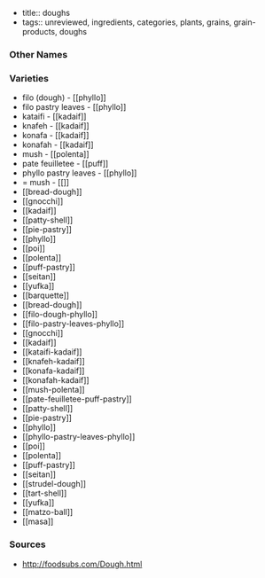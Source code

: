- title:: doughs
- tags:: unreviewed, ingredients, categories, plants, grains, grain-products, doughs


### Other Names


### Varieties

* filo (dough) - [[phyllo]]
* filo pastry leaves - [[phyllo]]
* kataifi - [[kadaif]]
* knafeh - [[kadaif]]
* konafa - [[kadaif]]
* konafah - [[kadaif]]
* mush - [[polenta]]
* pate feuilletee - [[puff]]
* phyllo pastry leaves - [[phyllo]]
* = mush - [[]]
* [[bread-dough]]
* [[gnocchi]]
* [[kadaif]]
* [[patty-shell]]
* [[pie-pastry]]
* [[phyllo]]
* [[poi]]
* [[polenta]]
* [[puff-pastry]]
* [[seitan]]
* [[yufka]]
* [[barquette]]
* [[bread-dough]]
* [[filo-dough-phyllo]]
* [[filo-pastry-leaves-phyllo]]
* [[gnocchi]]
* [[kadaif]]
* [[kataifi-kadaif]]
* [[knafeh-kadaif]]
* [[konafa-kadaif]]
* [[konafah-kadaif]]
* [[mush-polenta]]
* [[pate-feuilletee-puff-pastry]]
* [[patty-shell]]
* [[pie-pastry]]
* [[phyllo]]
* [[phyllo-pastry-leaves-phyllo]]
* [[poi]]
* [[polenta]]
* [[puff-pastry]]
* [[seitan]]
* [[strudel-dough]]
* [[tart-shell]]
* [[yufka]]
* [[matzo-ball]]
* [[masa]]

### Sources
* http://foodsubs.com/Dough.html
